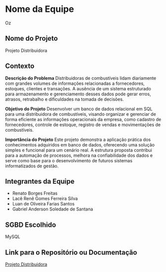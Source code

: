 # Nome da Equipe
Oz

## Nome do Projeto
Projeto Distribuidora

## Contexto
**Descrição do Problema**
Distribuidoras de combustíveis lidam diariamente com grandes volumes de informações relacionadas a fornecedores, estoques, clientes e transações. A ausência de um sistema estruturado para armazenamento e gerenciamento desses dados pode gerar erros, atrasos, retrabalho e dificuldades na tomada de decisões.

**Objetivo do Projeto**
Desenvolver um banco de dados relacional em SQL para uma distribuidora de combustíveis, visando organizar e gerenciar de forma eficiente as informações operacionais da empresa, como cadastro de fornecedores, controle de estoque, registro de vendas e movimentações de combustíveis.

**Importância do Projeto**
Este projeto demonstra a aplicação prática dos conhecimentos adquiridos em banco de dados, oferecendo uma solução simples e funcional para um cenário real. A estrutura proposta contribui para a automação de processos, melhora na confiabilidade dos dados e serve como base para o desenvolvimento de futuros sistemas informatizados de gestão.

## Integrantes da Equipe
- Renato Borges Freitas
- Lacê Renê Gomes Ferreira Silva
- Luan de Oliveira Farias Santos
- Gabriel Anderson Soledade de Santana

## SGBD Escolhido
MySQL

## Link para o Repositório ou Documentação
[Projeto Distribuidora](https://github.com/rennegomes/distribuidora)
